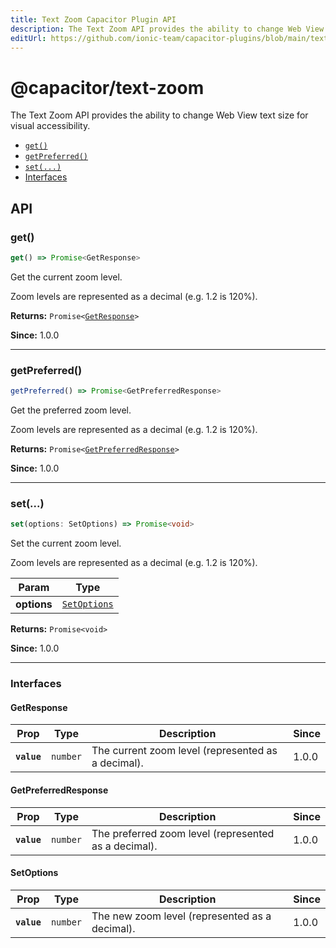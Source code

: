 ```yaml
---
title: Text Zoom Capacitor Plugin API
description: The Text Zoom API provides the ability to change Web View text size for visual accessibility.
editUrl: https://github.com/ionic-team/capacitor-plugins/blob/main/text-zoom/src/definitions.ts
---
```


# @capacitor/text-zoom

The Text Zoom API provides the ability to change Web View text size for visual accessibility.

<!--DOCGEN_INDEX_START-->
* [`get()`](#get)
* [`getPreferred()`](#getpreferred)
* [`set(...)`](#set)
* [Interfaces](#interfaces)
<!--DOCGEN_INDEX_END-->

<!--DOCGEN_API_START-->
<!--Update the source file JSDoc comments and rerun docgen to update the docs below-->
## API

### get()

```typescript
get() => Promise<GetResponse>
```

Get the current zoom level.

Zoom levels are represented as a decimal (e.g. 1.2 is 120%).

**Returns:** <code>Promise&lt;<a href="#getresponse">GetResponse</a>&gt;</code>

**Since:** 1.0.0

--------------------


### getPreferred()

```typescript
getPreferred() => Promise<GetPreferredResponse>
```

Get the preferred zoom level.

Zoom levels are represented as a decimal (e.g. 1.2 is 120%).

**Returns:** <code>Promise&lt;<a href="#getpreferredresponse">GetPreferredResponse</a>&gt;</code>

**Since:** 1.0.0

--------------------


### set(...)

```typescript
set(options: SetOptions) => Promise<void>
```

Set the current zoom level.

Zoom levels are represented as a decimal (e.g. 1.2 is 120%).

| Param       | Type                                              |
| ----------- | ------------------------------------------------- |
| **options** | <code><a href="#setoptions">SetOptions</a></code> |

**Returns:** <code>Promise&lt;void&gt;</code>

**Since:** 1.0.0

--------------------


### Interfaces


#### GetResponse

| Prop        | Type                | Description                                        | Since |
| ----------- | ------------------- | -------------------------------------------------- | ----- |
| **`value`** | <code>number</code> | The current zoom level (represented as a decimal). | 1.0.0 |


#### GetPreferredResponse

| Prop        | Type                | Description                                          | Since |
| ----------- | ------------------- | ---------------------------------------------------- | ----- |
| **`value`** | <code>number</code> | The preferred zoom level (represented as a decimal). | 1.0.0 |


#### SetOptions

| Prop        | Type                | Description                                    | Since |
| ----------- | ------------------- | ---------------------------------------------- | ----- |
| **`value`** | <code>number</code> | The new zoom level (represented as a decimal). | 1.0.0 |


<!--DOCGEN_API_END-->